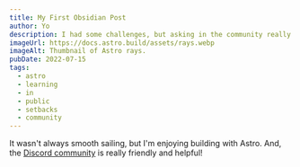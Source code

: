 ```yaml
---
title: My First Obsidian Post
author: Yo
description: I had some challenges, but asking in the community really helped!
imageUrl: https://docs.astro.build/assets/rays.webp
imageAlt: Thumbnail of Astro rays.
pubDate: 2022-07-15
tags:
  - astro
  - learning
  - in
  - public
  - setbacks
  - community
---
```

It wasn't always smooth sailing, but I'm enjoying building with Astro. And, the [Discord community](https://astro.build/chat) is really friendly and helpful!